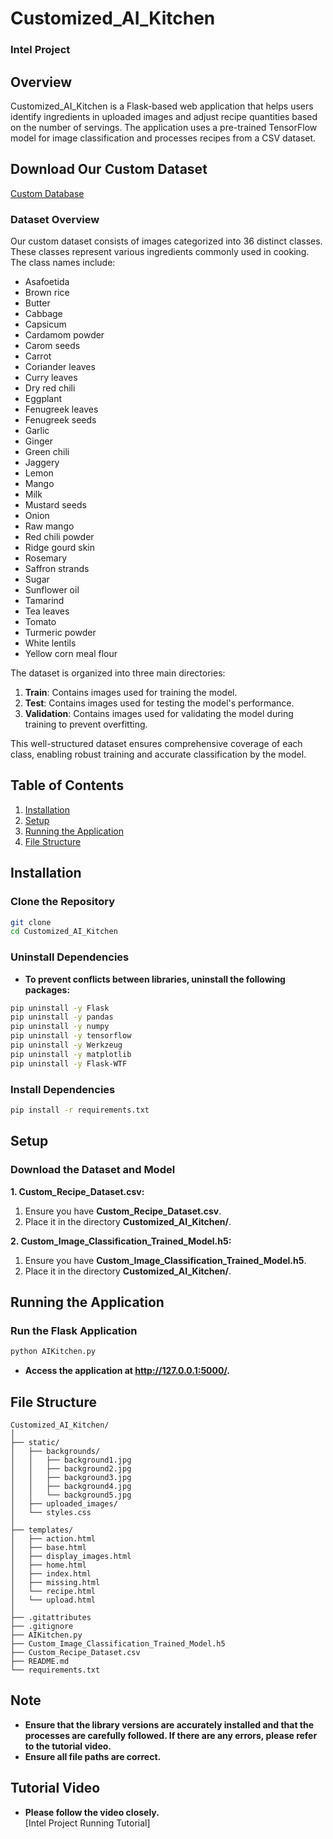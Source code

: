 # Customized_AI_Kitchen


### Intel Project


## Overview
Customized_AI_Kitchen is a Flask-based web application that helps users identify ingredients in uploaded images and adjust recipe quantities based on the number of servings. The application uses a pre-trained TensorFlow model for image classification and processes recipes from a CSV dataset.


## Download Our Custom Dataset
[Custom Database](https://drive.google.com/drive/folders/117V_iMwkIQCNcPX7LwF8stYoXaYZA8bv?usp=drive_link)

### Dataset Overview
Our custom dataset consists of images categorized into 36 distinct classes. These classes represent various ingredients commonly used in cooking. The class names include:

- Asafoetida
- Brown rice
- Butter
- Cabbage
- Capsicum
- Cardamom powder
- Carom seeds
- Carrot
- Coriander leaves
- Curry leaves
- Dry red chili
- Eggplant
- Fenugreek leaves
- Fenugreek seeds
- Garlic
- Ginger
- Green chili
- Jaggery
- Lemon
- Mango
- Milk
- Mustard seeds
- Onion
- Raw mango
- Red chili powder
- Ridge gourd skin
- Rosemary
- Saffron strands
- Sugar
- Sunflower oil
- Tamarind
- Tea leaves
- Tomato
- Turmeric powder
- White lentils
- Yellow corn meal flour

The dataset is organized into three main directories:

1. **Train**: Contains images used for training the model.
2. **Test**: Contains images used for testing the model's performance.
3. **Validation**: Contains images used for validating the model during training to prevent overfitting.

This well-structured dataset ensures comprehensive coverage of each class, enabling robust training and accurate classification by the model.


## Table of Contents
1. [Installation](#installation)
2. [Setup](#setup)
3. [Running the Application](#running-the-application)
4. [File Structure](#file-structure)

## Installation

### Clone the Repository
```sh
git clone
cd Customized_AI_Kitchen
```

### Uninstall Dependencies
* **To prevent conflicts between libraries, uninstall the following packages:**
```sh
pip uninstall -y Flask
pip uninstall -y pandas
pip uninstall -y numpy
pip uninstall -y tensorflow
pip uninstall -y Werkzeug
pip uninstall -y matplotlib
pip uninstall -y Flask-WTF
```

### Install Dependencies
```sh
pip install -r requirements.txt
```

## Setup

### Download the Dataset and Model

**1. Custom_Recipe_Dataset.csv:**
1. Ensure you have **Custom_Recipe_Dataset.csv**.
2. Place it in the directory **Customized_AI_Kitchen/**.

**2. Custom_Image_Classification_Trained_Model.h5:**
1. Ensure you have **Custom_Image_Classification_Trained_Model.h5**.
2. Place it in the directory **Customized_AI_Kitchen/**.


## Running the Application

### Run the Flask Application
```sh
python AIKitchen.py
```
* **Access the application at http://127.0.0.1:5000/.**


## File Structure

```
Customized_AI_Kitchen/
│
├── static/
│   ├── backgrounds/
│   │   ├── background1.jpg
│   │   ├── background2.jpg
│   │   ├── background3.jpg
│   │   ├── background4.jpg
│   │   └── background5.jpg
│   ├── uploaded_images/
│   └── styles.css
│
├── templates/
│   ├── action.html
│   ├── base.html
│   ├── display_images.html
│   ├── home.html
│   ├── index.html
│   ├── missing.html
│   └── recipe.html
│   └── upload.html
│
├── .gitattributes
├── .gitignore
├── AIKitchen.py
├── Custom_Image_Classification_Trained_Model.h5
├── Custom_Recipe_Dataset.csv
├── README.md
└── requirements.txt
```

## Note
* **Ensure that the library versions are accurately installed and that the processes are carefully followed. If there are any errors, please refer to the tutorial video.**
* **Ensure all file paths are correct.**


## Tutorial Video
* **Please follow the video closely.** <br>
[Intel Project Running Tutorial]
